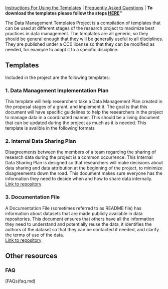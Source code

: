 
[Instructions For Using the Templates](github_instructions.md) | [Frequently Asked Questions](faq.md) | 
**To download the templates please follow the steps [HERE](github_instructions#cloning-and-modifying-our-templates)"** 

The Data Management Templates Project is a compilation of templates that can be used at different stages of the research project to maximize best practices in data management. The templates are all generic, so they should be general enough that they will be generally useful to all disciplines. They are published under a CC0 license so that they can be modified as needed, for example to adapt it to a specific discipline. 

## Templates
Included in the project are the following templates:

### 1. Data Management Implementation Plan  
This template will help researchers take a Data Management Plan created in the proposal stages of a grant, and implement it. The goal is that this document will have specific guidelines to help the researchers in the project to manage data in a coordinated manner. This should be a living document that can be updated during the project as much as it is needed. This template is avalible in the following formats


### 2. Internal Data Sharing Plan

Disagreements between the members of a team regarding the sharing of research data during the project is a common occurrence. This Internal Data Sharing Plan is designed so that researchers will make decisions about data sharing and data attribution at the beginning of the project, to minimize disagreements down the road. This document makes sure everyone has the information they need to decide when and how to share data internally.   
[Link to repository](https://github.com/landonma/Data-Management-Internal-Sharing-Creator)

### 3. Documentation File

A Documentation File (sometimes referred to as README file)  has information about datasets that are made publicly available in data repositories. This document ensures that others have all the information they need to understand and potentially reuse the data, it identifies the authors of the dataset so that they can be contacted if needed, and clarify the terms of use of the data.  
[Link to repository](https://github.com/landonma/Data-Management-README-Creator)


## Other resources

### FAQ
[FAQs(faq.md)  
